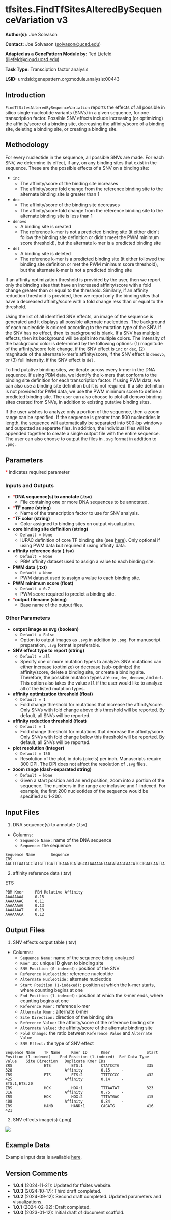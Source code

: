 # tfsites.FindTfSitesAlteredBySequenceVariation v3

**Author(s):** Joe Solvason  

**Contact:** Joe Solvason (solvason@ucsd.edu)

**Adapted as a GenePattern Module by:** Ted Liefeld (jliefeld@cloud.ucsd.edu)

**Task Type:** Transciption factor analysis

**LSID:**  urn:lsid:genepattern.org:module.analysis:00443


## Introduction

`FindTfSitesAlteredBySequenceVariation` reports the effects of all possible in silico single-nucleotide variants (SNVs) in a given sequence, for one transcription factor. Possible SNV effects include increasing (or optimizing) the affinity/score of a binding site, decreasing the affinity/score of a binding site, deleting a binding site, or creating a binding site. 


## Methodology

For every nucleotide in the sequence, all possible SNVs are made. For each SNV, we determine its effect, if any, on any binding sites that exist in the sequence. These are the possible effects of a SNV on a binding site: 
- `inc`
    - The affinity/score of the binding site increases
    - The affinity/score fold change from the reference binding site to the alternate binding site is greater than 1
- `dec`
    - The affinity/score of the binding site decreases
    - The affinity/score fold change from the reference binding site to the alternate binding site is less than 1
- `denovo`
    - A binding site is created
    - The reference k-mer is not a predicted binding site (it either didn't follow the binding site definition or didn't meet the PWM minimum score threshold), but the alternate k-mer is a predicted binding site
- `del`
    - A binding site is deleted
    - The reference k-mer is a predicted binding site (it either followed the binding site definition or met the PWM minimum score threshold), but the alternate k-mer is not a predicted binding site
  
If an affinity optimization threshold is provided by the user, then we report only the binding sites that have an increased affinity/score with a fold change greater than or equal to the threshold. Similarly, if an affinity reduction threshold is provided, then we report only the binding sites that have a decreased affinity/score with a fold change less than or equal to the threshold. 

Using the list of all identified SNV effects, an image of the sequence is generated and it displays all possible alternate nucleotides. The background of each nucleotide is colored according to the mutation type of the SNV. If the SNV has no effect, then its background is blank. If a SNV has multiple effects, then its background will be split into multiple colors. The intensity of the background color is determined by the following options: (1) magnitude of the affinity/score fold change, if the SNV effect is `inc` or `dec`, (2) magnitude of the alternate k-mer's affinity/score, if the SNV effect is `denovo`, or (3) full intensity, if the SNV effect is `del`. 

To find putative binding sites, we iterate across every k-mer in the DNA sequence. If using PBM data, we identify the k-mers that conform to the binding site definition for each transcription factor. If using PWM data, we can also use a binding site definition but it is not required. If a site definition is not provided for PWM data, we use the PWM minimum score to define a predicted binding site. The user can also choose to plot all denovo binding sites created from SNVs, in addition to existing putative binding sites. 

If the user wishes to analyze only a portion of the sequence, then a zoom range can be specified. If the sequence is greater than 500 nucleotides in length, the sequence will automatically be separated into 500-bp windows and outputted as separate files. In addition, the individual files will be appended together to create a single output file with the entire sequence. The user can also choose to output the files in `.svg` format in addition to `.png`.

## Parameters

<span style="color: red;">*</span> indicates required parameter

### Inputs and Outputs
- <span style="color: red;">*</span>**DNA sequence(s) to annotate (.tsv)**
    - File containing one or more DNA sequences to be annotated. 
- <span style="color: red;">*</span>**TF name (string)**
    - Name of the transcription factor to use for SNV analysis.
- <span style="color: red;">*</span>**TF color (string)**
    - Color assigned to binding sites on output visualization.
- **core binding site definition (string)**
    - `Default = None`
    - IUPAC definition of core TF binding site (see [here](https://www.bioinformatics.org/sms/iupac.html)). Only optional if using PWM data but required if using affinity data.
- **affinity reference data (.tsv)**
    - `Default = None`
    - PBM affinity dataset used to assign a value to each binding site.
- **PWM data (.txt)**
    - `Default = None`
    - PWM dataset used to assign a value to each binding site.
- **PWM minimum score (float)**
    - `Default = 0.7`
    - PWM score required to predict a binding site.
- <span style="color: red;">*</span>**output filename (string)**
    - Base name of the output files.

### Other Parameters
- **output image as svg (boolean)**
    - `Default = False`
    - Option to output images as `.svg` in addition to `.png`. For manuscript preparation, `.svg` format is preferable.
- **SNV effect type to report (string)**
    - `Default = all`
    - Specify one or more mutation types to analyze. SNV mutations can either increase (optimize) or decrease (sub-optimize) the affinity/score, delete a binding site, or create a binding site. Therefore, the possible mutation types are `inc`, `dec`, `denovo`, and `del`. This option also takes the value `all` if the user would like to analyze all of the listed mutation types.
- **affinity optimization threshold (float)**
    - `Default = 1`
    - Fold change threshold for mutations that increase the affinity/score. Only SNVs with fold change above this threshold will be reported. By default, all SNVs will be reported.
- **affinity reduction threshold (float)**
    - `Default = 1`
    - Fold change threshold for mutations that decrease the affinity/score. Only SNVs with fold change below this threshold will be reported. By default, all SNVs will be reported.
- **plot resolution (integer)**
    - `Default = 150`
    - Resolution of the plot, in dots (pixels) per inch. Manuscripts require 300 DPI. The DPI does not affect the resolution of `.svg` files.
- **zoom range (dash-separated string)**
    - `Default = None`
    - Given a start position and an end position, zoom into a portion of the sequence. The numbers in the range are inclusive and 1-indexed. For example, the first 200 nucleotides of the sequence would be specified as: 1-200.

## Input Files

1.  DNA sequence(s) to annotate (.tsv)
- Columns:
    - `Sequence Name:` name of the DNA sequence
    - `Sequence:` the sequence
 
```
Sequence Name	    Sequence
ZRS                 AACTTTAATGCCTATGTTTGATTTGAAGTCATAGCATAAAAGGTAACATAAGCAACATCCTGACCAATTATCCAAACCATCCAGACATCCCTGAATGGC...
```
    
2. affinity reference data (.tsv)

ETS
```
PBM Kmer     PBM Relative Affinity
AAAAAAAA     0.15
AAAAAAAC     0.11
AAAAAAAG     0.13
AAAAAAAT     0.13
AAAAAACA     0.12
```


## Output Files
1.  SNV effects output table (.tsv)
- Columns:
    - `Sequence Name:` name of the sequence being analyzed
    - `Kmer ID:` unique ID given to binding site
    - `SNV Position (0-indexed):` position of the SNV
    - `Reference Nucleotide:` reference nucleotide
    - `Alternate Nucleotide:` alternate nucleotide
    - `Start Position (1-indexed):` position at which the k-mer starts, where counting begins at one
    - `End Position (1-indexed):` position at which the k-mer ends, where counting begins at one
    - `Reference Kmer:` reference k-mer
    - `Alternate Kmer:` alternate k-mer
    - `Site Direction:` direction of the binding site 
    - `Reference Value:` the affinity/score of the reference binding site
    - `Alternate Value:` the affinity/score of the alternate binding site
    - `Fold Change:` the ratio between `Reference Value` and `Alternate Value`
    - `SNV Effect:` the type of SNV effect
 
```
Sequence Name    TF Name     Kmer ID      Kmer                Start Position (1-indexed)    End Position (1-indexed)  Ref Data Type   Value    Site Direction   Duplicate Kmer IDs
ZRS              ETS         ETS:1        CTATCCTG            335                           328                       Affinity        0.15     -
ZRS              ETS         ETS:2        TTTTCCCC            432                           425                       Affinity        0.14     -                ETS:1,ETS:20
ZRS              HOX         HOX:1        TTTAATAT            323                           316                       Affinity        0.75     -	
ZRS              HOX         HOX:2        TTTATGAC            415                           408                       Affinity        0.84     -
ZRS              HAND        HAND:1       CAGATG              416                           421
```


2.  SNV effects image(s) (.png)

<img src="./04-output_visualizeInSilicoSnvs-image_seq=ZRS_tf=ETS_zoom=320-490.png"/>

  
## Example Data

Example input data is available [here](https://github.com/genepattern/tfsites.AnnotateAndVisualizeInSilicoSNVAnalysis/tree/develop/data).    
    
## Version Comments

- **1.0.4** (2024-11-21): Updated for tfsites website.
- **1.0.3** (2024-10-17): Third draft completed.
- **1.0.2** (2024-09-12): Second draft completed. Updated parameters and visualizations.
- **1.0.1** (2024-02-02): Draft completed.
- **1.0.0** (2023-01-12): Initial draft of document scaffold.
